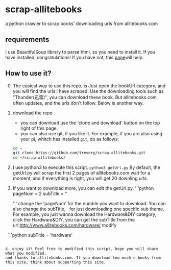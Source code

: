 # scrap-allitebooks
a python crawler to scrap books' downloading urls from allitebooks.com

## requirements
I use BeautifulSoup library to parse html, so you need to install it.
If you have installed, congratulations! If you have not, this [page](https://beautifulsoup.readthedocs.io/zh_CN/v4.4.0/#id8)will help.


## How to use it?

0. The easiest way to use this repo, is Just open the bookUrl category, and you will find the urls i have scraped. Use the downloading tools such as "Thunder(迅雷)", you can download these book. But allitebooks.com often updates, and the urls don't follow. Below is another way.

1. download the repo
    - you can download use the 'clone and download' button on the top right of this page.
    - you can also use git, if you like it. For example, if you are also using your pi, whitch has installed `git`, do as follows:
    ```bash
    cd ~
    git clone https://github.com/trevery/scrap-allitebooks.git
    cd ~/scrap-allitebooks/
    
    ```
2. I use python3 to execute this script.
   `python3 getUrl.py`
   By default, the getUrl.py will scrap the first 2 pages of allitebooks.com
   wait for a moment, and if everything is right, you will get 20 downling urls.
   
3. If you want to download more, you can edit the getUrl.py. 
   '''python
   	 pageNum = 2
	 subTitle = ''
   
   '''
   change the 'pageNum' for the numble you want to download. You can also change the subTitle, 
   for just downloading one specific sub theme. For example, you just wanna download the Hardware&DIY category,
   click the Hardware&DIY, you can get the subTitle from the url:http://www.allitebooks.com/hardware/
   modify
   
 
   ```python
   subTitle = 'hardware'
   
   ```
   
 4. enjoy it! Feel free to modified this script. hope you will share what you modified.
 and thanks to allitebooks.com. If you download too much e-books from this site, think about supporting this site.

